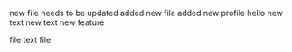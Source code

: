 new file needs to be updated
added new file
added new profile
hello
new text
new text
new feature

file 
text
file

